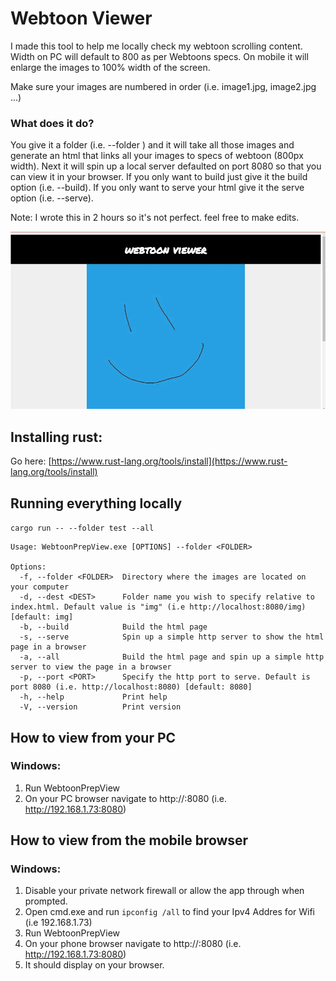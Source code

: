 # Webtoon Viewer

I made this tool to help me locally check my webtoon scrolling content. Width on PC will default to 800 as per Webtoons specs. On mobile it will enlarge the images to 100% width of the screen.

Make sure your images are numbered in order (i.e. image1.jpg, image2.jpg ...)


### What does it do?
You give it a folder (i.e. --folder <your image folder>) and it will take all those images and generate an html that links all your images to specs of webtoon (800px width). Next it will spin up a local server defaulted on port 8080 so that you can view it in your browser. If you only want to build just give it the build option (i.e. --build). If you only want to serve your html give it the serve option (i.e. --serve).

Note: I wrote this in 2 hours so it's not perfect. feel free to make edits.

![screenshot](screenshot.jpg)

## Installing rust:
Go here: [https://www.rust-lang.org/tools/install](https://www.rust-lang.org/tools/install)

## Running everything locally
`cargo run -- --folder test --all`

```
Usage: WebtoonPrepView.exe [OPTIONS] --folder <FOLDER>

Options:
  -f, --folder <FOLDER>  Directory where the images are located on your computer
  -d, --dest <DEST>      Folder name you wish to specify relative to index.html. Default value is "img" (i.e http://localhost:8080/img) [default: img]
  -b, --build            Build the html page
  -s, --serve            Spin up a simple http server to show the html page in a browser
  -a, --all              Build the html page and spin up a simple http server to view the page in a browser
  -p, --port <PORT>      Specify the http port to serve. Default is port 8080 (i.e. http://localhost:8080) [default: 8080]
  -h, --help             Print help
  -V, --version          Print version
  ```

## How to view from your PC
### Windows:
1) Run WebtoonPrepView
2) On your PC browser navigate to http://<youripv4address>:8080 (i.e. http://192.168.1.73:8080)

## How to view from the mobile browser
### Windows:
1) Disable your private network firewall or allow the app through when prompted.
2) Open cmd.exe and run `ipconfig /all` to find your Ipv4 Addres for Wifi (i.e 192.168.1.73)
3) Run WebtoonPrepView
4) On your phone browser navigate to http://<youripv4address>:8080 (i.e. http://192.168.1.73:8080)
5) It should display on your browser.